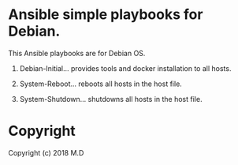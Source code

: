 # Ansible simple playbooks for Debian.

This Ansible playbooks are for Debian OS.

1. Debian-Initial...  provides tools and docker installation to all hosts.

2. System-Reboot...  reboots all hosts in the host file.

3. System-Shutdown... shutdowns all hosts in the host file.

Copyright
==========

Copyright (c) 2018 M.D
